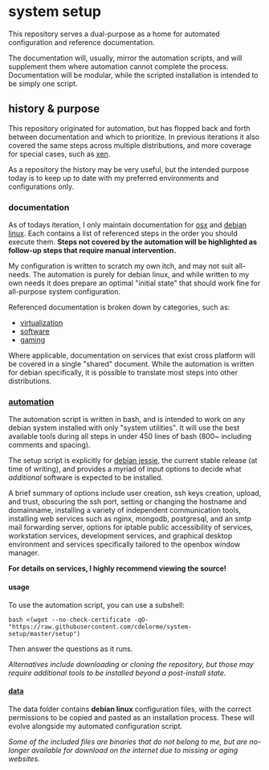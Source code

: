 
# system setup

This repository serves a dual-purpose as a home for automated configuration and reference documentation.

The documentation will, usually, mirror the automation scripts, and will supplement them where automation cannot complete the process.  Documentation will be modular, while the scripted installation is intended to be simply one script.


## history & purpose

This repository originated for automation, but has flopped back and forth between documentation and which to prioritize.  In previous iterations it also covered the same steps across multiple distributions, and more coverage for special cases, such as [xen](http://www.xen.org).

As a repository the history may be very useful, but the intended purpose today is to keep up to date with my preferred environments and configurations only.


### documentation

As of todays iteration, I only maintain documentation for [osx](osx.md) and [debian linux](debian.md).  Each contains a list of referenced steps in the order you should execute them.  **Steps not covered by the automation will be highlighted as follow-up steps that require manual intervention.**

My configuration is written to scratch my own itch, and may not suit all-needs.  The automation is purely for debian linux, and while written to my own needs it does prepare an optimal "initial state" that should work fine for all-purpose system configuration.

Referenced documentation is broken down by categories, such as:

- [virtualization](virtualization/)
- [software](software/)
- [gaming](gaming/)

Where applicable, documentation on services that exist cross platform will be covered in a single "shared" document.  While the automation is written for debian specifically, it is possible to translate most steps into other distributions.


### [automation](setup)

The automation script is written in bash, and is intended to work on any debian system installed with only "system utilities".  It will use the best available tools during all steps in under 450 lines of bash (800~ including comments and spacing).

The setup script is explicitly for [debian jessie](https://wiki.debian.org/DebianJessie), the current stable release (at time of writing), and provides a myriad of input options to decide what _additional_ software is expected to be installed.

A brief summary of options include user creation, ssh keys creation, upload, and trust, obscuring the ssh port, setting or changing the hostname and domainname, installing a variety of independent communication tools, installing web services such as nginx, mongodb, postgresql, and an smtp mail forwarding server, options for iptable public accessibility of services, workstation services, development services, and graphical desktop environment and services specifically tailored to the openbox window manager.

**For details on services, I highly recommend viewing the source!**


#### usage

To use the automation script, you can use a subshell:

    bash <(wget --no-check-certificate -qO- "https://raw.githubusercontent.com/cdelorme/system-setup/master/setup")

Then answer the questions as it runs.

_Alternatives include downloading or cloning the repository, but those may require additional tools to be installed beyond a post-install state._


#### [data](data/)

The data folder contains **debian linux** configuration files, with the correct permissions to be copied and pasted as an installation process.  These will evolve alongside my automated configuration script.

_Some of the included files are binaries that do not belong to me, but are no-longer available for download on the internet due to missing or aging websites._
